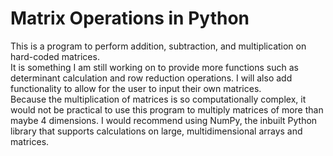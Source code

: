 # Matrix Operations in Python

This is a program to perform addition, subtraction, and multiplication on hard-coded matrices.  
It is something I am still working on to provide more functions such as determinant calculation and row reduction operations. I will also add functionality to allow for the user to input their own matrices.  
Because the multiplication of matrices is so computationally complex, it would not be practical to use this program to multiply matrices of more than maybe 4 dimensions. I would recommend using NumPy, the inbuilt Python library that supports calculations on  large, multidimensional arrays and matrices.



